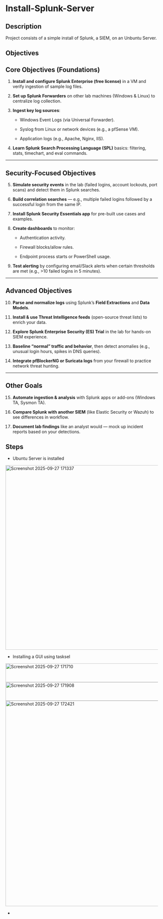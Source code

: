 # Install-Splunk-Server

<h2>Description</h2>
Project consists of a simple install of Splunk, a SIEM, on an Unbuntu Server. 
<br />


<h2>Objectives</h2>


## Core Objectives (Foundations)

1. **Install and configure Splunk Enterprise (free license)** in a VM and verify ingestion of sample log files.
    
2. **Set up Splunk Forwarders** on other lab machines (Windows & Linux) to centralize log collection.
    
3. **Ingest key log sources**:
    
    - Windows Event Logs (via Universal Forwarder).
        
    - Syslog from Linux or network devices (e.g., a pfSense VM).
        
    - Application logs (e.g., Apache, Nginx, IIS).
        
4. **Learn Splunk Search Processing Language (SPL)** basics: filtering, stats, timechart, and eval commands.
    

---

## Security-Focused Objectives

5. **Simulate security events** in the lab (failed logins, account lockouts, port scans) and detect them in Splunk searches.
    
6. **Build correlation searches** — e.g., multiple failed logins followed by a successful login from the same IP.
    
7. **Install Splunk Security Essentials app** for pre-built use cases and examples.
    
8. **Create dashboards** to monitor:
    
    - Authentication activity.
        
    - Firewall blocks/allow rules.
        
    - Endpoint process starts or PowerShell usage.
        
9. **Test alerting** by configuring email/Slack alerts when certain thresholds are met (e.g., >10 failed logins in 5 minutes).
    

---

## Advanced Objectives

10. **Parse and normalize logs** using Splunk’s **Field Extractions** and **Data Models**.
    
11. **Install & use Threat Intelligence feeds** (open-source threat lists) to enrich your data.
    
12. **Explore Splunk Enterprise Security (ES) Trial** in the lab for hands-on SIEM experience.
    
13. **Baseline “normal” traffic and behavior**, then detect anomalies (e.g., unusual login hours, spikes in DNS queries).
    
14. **Integrate pfBlockerNG or Suricata logs** from your firewall to practice network threat hunting.
    

---

##  Other Goals

15. **Automate ingestion & analysis** with Splunk apps or add-ons (Windows TA, Sysmon TA).
    
16. **Compare Splunk with another SIEM** (like Elastic Security or Wazuh) to see differences in workflow.
    
17. **Document lab findings** like an analyst would — mock up incident reports based on your detections.




<h2>Steps</h2>





- Ubuntu Server is installed


<img width="734" height="609" alt="Screenshot 2025-09-27 171337" src="https://github.com/user-attachments/assets/dbbe66d7-5093-4184-9f97-9e0ad29b05d1" />


- Installing a GUI using tasksel

<img width="534" height="62" alt="Screenshot 2025-09-27 171710" src="https://github.com/user-attachments/assets/1692d6d4-2726-4c9f-a011-e0d2da493734" />

<img width="670" height="61" alt="Screenshot 2025-09-27 171908" src="https://github.com/user-attachments/assets/a16137ce-e847-42c1-b2b8-e2c327aa44a5" />
<img width="990" height="678" alt="Screenshot 2025-09-27 172421" src="https://github.com/user-attachments/assets/a35f5ab0-6996-4c51-9152-aade672676df" />

- 


